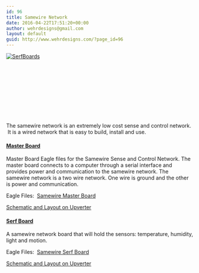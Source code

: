 ```yaml
---
id: 96
title: Samewire Network
date: 2016-04-22T17:51:20+00:00
author: wehrdesigns@gmail.com
layout: default
guid: http://www.wehrdesigns.com/?page_id=96
---
```

[<img class="alignright size-large wp-image-76" src="/media/SerfBoards-1024x576.jpg?fit=474%2C267" alt="SerfBoards" srcset="/media/SerfBoards.jpg?resize=1024%2C576 1024w, /media/SerfBoards.jpg?resize=300%2C168 300w, /media/SerfBoards.jpg?resize=620%2C348 620w, /media/SerfBoards.jpg?resize=600%2C337 600w, /media/SerfBoards.jpg?w=960 960w, /media/SerfBoards.jpg?w=1440 1440w" sizes="(max-width: 474px) 100vw, 474px" data-recalc-dims="1" />](/media/SerfBoards.jpg)

&nbsp;

&nbsp;

&nbsp;

&nbsp;

&nbsp;

The samewire network is an extremely low cost sense and control network.  It is a wired network that is easy to build, install and use.

#### <span style="text-decoration: underline;">Master Board</span>

Master Board Eagle files for the Samewire Sense and Control Network. The master board connects to a computer through a serial interface and provides power and communication to the samewire network. The samewire network is a two wire network. One wire is ground and the other is power and communication.

Eagle Files:  <a title="Samewire Master Board" href="https://github.com/wehrdesigns/Samewire_Master_Board" target="_blank">Samewire Master Board</a>

<a href="https://upverter.com/wehrdesigns/a9d0ecf5d3ab03c6/Samewire-Master/" target="_blank">Schematic and Layout on Upverter</a>

#### <span style="text-decoration: underline;">Serf Board</span>

A samewire network board that will hold the sensors: temperature, humidity, light and motion.

Eagle Files:  <a title="Samewire Serf Board" href="https://github.com/wehrdesigns/Samewire_Serf_Board" target="_blank">Samewire Serf Board</a>

<a href="https://upverter.com/wehrdesigns/973b4c76cbd6f1e3/Samewire-Serf/" target="_blank">Schematic and Layout on Upverter</a>
